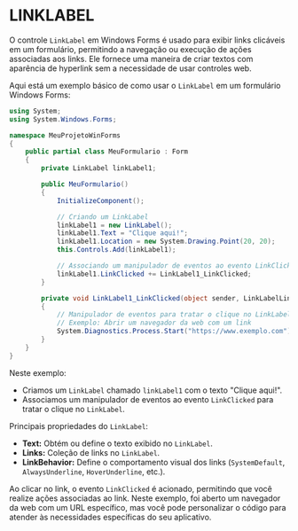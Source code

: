 # LINKLABEL
O controle `LinkLabel` em Windows Forms é usado para exibir links clicáveis em um formulário, permitindo a navegação ou execução de ações associadas aos links. Ele fornece uma maneira de criar textos com aparência de hyperlink sem a necessidade de usar controles web.

Aqui está um exemplo básico de como usar o `LinkLabel` em um formulário Windows Forms:

```csharp
using System;
using System.Windows.Forms;

namespace MeuProjetoWinForms
{
    public partial class MeuFormulario : Form
    {
        private LinkLabel linkLabel1;

        public MeuFormulario()
        {
            InitializeComponent();

            // Criando um LinkLabel
            linkLabel1 = new LinkLabel();
            linkLabel1.Text = "Clique aqui!";
            linkLabel1.Location = new System.Drawing.Point(20, 20);
            this.Controls.Add(linkLabel1);

            // Associando um manipulador de eventos ao evento LinkClicked
            linkLabel1.LinkClicked += LinkLabel1_LinkClicked;
        }

        private void LinkLabel1_LinkClicked(object sender, LinkLabelLinkClickedEventArgs e)
        {
            // Manipulador de eventos para tratar o clique no LinkLabel
            // Exemplo: Abrir um navegador da web com um link
            System.Diagnostics.Process.Start("https://www.exemplo.com");
        }
    }
}
```

Neste exemplo:

- Criamos um `LinkLabel` chamado `linkLabel1` com o texto "Clique aqui!".
- Associamos um manipulador de eventos ao evento `LinkClicked` para tratar o clique no `LinkLabel`.

Principais propriedades do `LinkLabel`:

- **Text:** Obtém ou define o texto exibido no `LinkLabel`.
- **Links:** Coleção de links no `LinkLabel`.
- **LinkBehavior:** Define o comportamento visual dos links (`SystemDefault`, `AlwaysUnderline`, `HoverUnderline`, etc.).

Ao clicar no link, o evento `LinkClicked` é acionado, permitindo que você realize ações associadas ao link. Neste exemplo, foi aberto um navegador da web com um URL específico, mas você pode personalizar o código para atender às necessidades específicas do seu aplicativo.